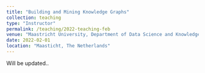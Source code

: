 ```yaml
---
title: "Building and Mining Knowledge Graphs"
collection: teaching
type: "Instructor"
permalink: /teaching/2022-teaching-feb
venue: "Maastricht University, Department of Data Science and Knowledge Engineering"
date: 2022-02-01
location: "Maasticht, The Netherlands"
---
```


Will be updated..
